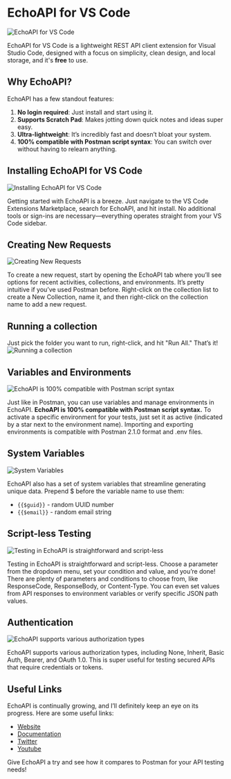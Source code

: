 # EchoAPI for VS Code

![EchoAPI for VS Code](https://github.com/user-attachments/assets/f72fabff-b726-4883-ab76-534bdd7db266)

EchoAPI for VS Code is a lightweight REST API client extension for Visual Studio Code, designed with a focus on simplicity, clean design, and local storage, and it's **free** to use.

## Why EchoAPI?

EchoAPI has a few standout features:
1. **No login required**: Just install and start using it.
2. **Supports Scratch Pad**: Makes jotting down quick notes and ideas super easy.
3. **Ultra-lightweight**: It’s incredibly fast and doesn’t bloat your system.
4. **100% compatible with Postman script syntax**: You can switch over without having to relearn anything.

## Installing EchoAPI for VS Code

![Installing EchoAPI for VS Code](https://github.com/user-attachments/assets/e238b5cf-7a9b-4bf5-ace3-e175e9c622f4)

Getting started with EchoAPI is a breeze. Just navigate to the VS Code Extensions Marketplace, search for EchoAPI, and hit install. No additional tools or sign-ins are necessary—everything operates straight from your VS Code sidebar.

## Creating New Requests

![Creating New Requests](https://github.com/user-attachments/assets/4d4422dc-ae7d-4e68-b90d-db784d30ef55)

To create a new request, start by opening the EchoAPI tab where you’ll see options for recent activities, collections, and environments. It’s pretty intuitive if you’ve used Postman before. Right-click on the collection list to create a New Collection, name it, and then right-click on the collection name to add a new request.

## Running a collection
Just pick the folder you want to run, right-click, and hit "Run All." That’s it!
![Running a collection](https://www.echoapi.com/blog/content/images/2024/10/image-4.png)

## Variables and Environments

![EchoAPI is 100% compatible with Postman script syntax](https://github.com/user-attachments/assets/ceb7762e-0c69-4f79-873c-1ac9bab71c38)

Just like in Postman, you can use variables and manage environments in EchoAPI. **EchoAPI is 100% compatible with Postman script syntax.** To activate a specific environment for your tests, just set it as active (indicated by a star next to the environment name). Importing and exporting environments is compatible with Postman 2.1.0 format and .env files.

## System Variables

![System Variables](https://github.com/user-attachments/assets/fefb6901-8704-475c-96ce-fafd15206b97)

EchoAPI also has a set of system variables that streamline generating unique data. Prepend $ before the variable name to use them:
- `{{$guid}}` - random UUID number
- `{{$email}}` - random email string

## Script-less Testing

![Testing in EchoAPI is straightforward and script-less](https://github.com/user-attachments/assets/a8eacc28-4566-40c5-8ecd-c580c11e8f27)

Testing in EchoAPI is straightforward and script-less. Choose a parameter from the dropdown menu, set your condition and value, and you’re done! There are plenty of parameters and conditions to choose from, like ResponseCode, ResponseBody, or Content-Type. You can even set values from API responses to environment variables or verify specific JSON path values.

## Authentication

![EchoAPI supports various authorization types](https://github.com/user-attachments/assets/0022873b-465c-46dc-a76c-e53cdb08de5d)

EchoAPI supports various authorization types, including None, Inherit, Basic Auth, Bearer, and OAuth 1.0. This is super useful for testing secured APIs that require credentials or tokens.

## Useful Links

EchoAPI is continually growing, and I’ll definitely keep an eye on its progress. Here are some useful links:
- [Website](https://www.echoapi.com/)
- [Documentation](https://www.echoapi.com/wiki/docs/vscode/start)
- [Twitter](https://x.com/EchoApiTeam)
- [Youtube](https://www.youtube.com/@EchoAPI-Team)

Give EchoAPI a try and see how it compares to Postman for your API testing needs!
